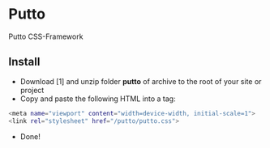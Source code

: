 Putto
=====

Putto CSS-Framework

Install
----

 - Download [1] and unzip folder **putto** of archive to the root of your site or project
 - Copy and paste the following HTML into a <head></head> tag:
```sh
<meta name="viewport" content="width=device-width, initial-scale=1">
<link rel="stylesheet" href="/putto/putto.css">
```
 - Done!

[Putto]:https://github.com/RDmitriev/Putto/archive/master.zip